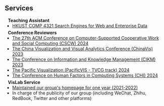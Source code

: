 ## Services

<h4 style="margin:0 10px 0;">Teaching Assistant</h4>

<ul style="margin:0 0 5px;">
  <li><a href="https://cse.hkust.edu.hk/~dlee/4321/"><autocolor>HKUST COMP 4321 Search Engines for Web and Enterprise Data</autocolor></a></li>
</ul>

<h4 style="margin:0 10px 0;">Conference Reviewers</h4>

<ul style="margin:0 0 5px;">
  <li><a href="https://cscw.acm.org/2024/"><autocolor>The 27th ACM Conference on Computer-Supported Cooperative Work and Social Computing (CSCW) 2024</autocolor></a></li>
  <li><a href="https://chinavis.org/2023/english/index_en.html"><autocolor>The China Visualization and Visual Analytics Conference (ChinaVis) 2023</autocolor></a></li>
  <li><a href="https://uobevents.eventsair.com/cikm2023/"><autocolor>The Conference on Information and Knowledge Management (CIKM) 2023</autocolor></a></li>
  <li><a href="https://pacificvis.github.io/pvis2024/cfp/journal/"><autocolor> The Pacific Visualization (PacificVIS - TVCG track) 2024</autocolor></a></li>
  <li><a href="https://chi2024.acm.org/"><autocolor>The Conference on Human Factors in Computing Systems (CHI) 2024</autocolor></a></li>
</ul>

<h4 style="margin:0 10px 0;">VisLab Service</h4>

<ul style="margin:0 0 5px;">
  <li><a href="http://vis.cse.ust.hk/"><autocolor>Maintained our group's homepage for one year (2021-2022)</autocolor></a></li>
  <li><autocolor>In charge of the publicity of our group (including WeChat, Zhihu, RedBook, Twitter and other platforms)</autocolor></li>
</ul>
